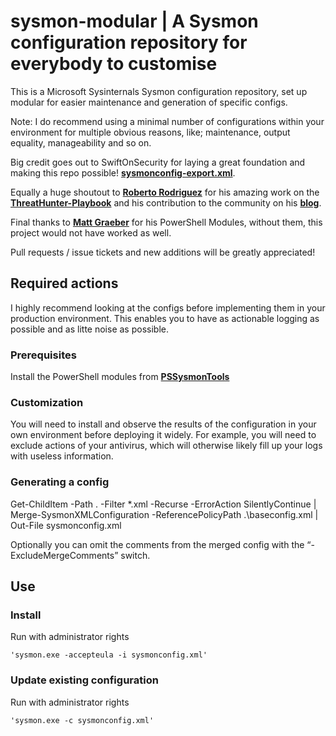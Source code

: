 # sysmon-modular | A Sysmon configuration repository for everybody to customise #

This is a Microsoft Sysinternals Sysmon configuration repository, set up modular for easier maintenance and generation of specific configs.

Note:
I do recommend using a minimal number of configurations within your environment for multiple obvious reasons, like; maintenance, output equality, manageability and so on.

Big credit goes out to SwiftOnSecurity for laying a great foundation and making this repo possible!
**[sysmonconfig-export.xml](https://github.com/SwiftOnSecurity/sysmon-config/blob/master/sysmonconfig-export.xml)**.

Equally a huge shoutout to **[Roberto Rodriguez](https://twitter.com/cyb3rward0g)** for his amazing work on the **[ThreatHunter-Playbook](https://github.com/Cyb3rWard0g/ThreatHunter-Playbook.git)** and his contribution to the community on his **[blog](https://cyberwardog.blogspot.nl)**.

Final thanks to **[Matt Graeber](https://twitter.com/mattifestation)** for his PowerShell Modules, without them, this project would not have worked as well.

Pull requests / issue tickets and new additions will be greatly appreciated!

## Required actions ##
I highly recommend looking at the configs before implementing them in your production environment. This enables you to have as actionable logging as possible and as litte noise as possible.

### Prerequisites ###
Install the PowerShell modules from **[PSSysmonTools](https://github.com/mattifestation/PSSysmonTools)**

### Customization ###
You will need to install and observe the results of the configuration in your own environment before deploying it widely. 
For example, you will need to exclude actions of your antivirus, which will otherwise likely fill up your logs with useless information.

### Generating a config ###

Get-ChildItem -Path . -Filter *.xml -Recurse -ErrorAction SilentlyContinue | Merge-SysmonXMLConfiguration -ReferencePolicyPath .\baseconfig.xml | Out-File sysmonconfig.xml

Optionally you can omit the comments from the merged config with the “-ExcludeMergeComments” switch.

## Use ##
### Install ###
Run with administrator rights
~~~~
'sysmon.exe -accepteula -i sysmonconfig.xml'
~~~~

### Update existing configuration ###
Run with administrator rights
~~~~
'sysmon.exe -c sysmonconfig.xml'
~~~~





